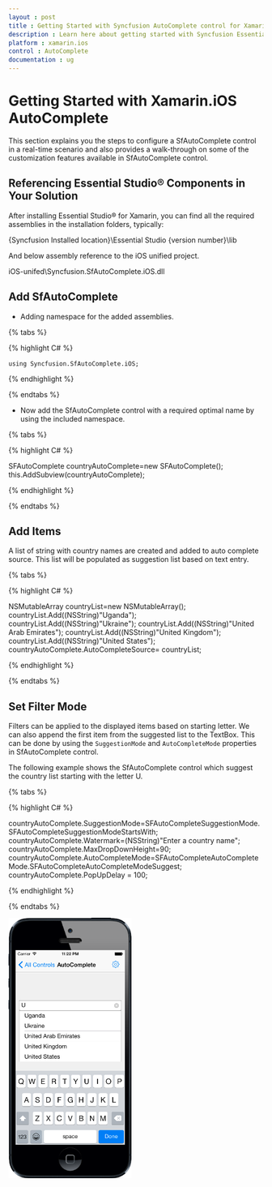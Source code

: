 ```yaml
---
layout : post
title : Getting Started with Syncfusion AutoComplete control for Xamarin.iOS
description : Learn here about getting started with Syncfusion Essential Xamarin.iOS AutoComplete Control, its elements, and more.
platform : xamarin.ios
control : AutoComplete
documentation : ug
---
```


# Getting Started with Xamarin.iOS AutoComplete

This section explains you the steps to configure a SfAutoComplete control in a real-time scenario and also provides a walk-through on some of the customization features available in SfAutoComplete control.

## Referencing Essential Studio® Components in Your Solution

After installing Essential Studio® for Xamarin, you can find all the required assemblies in the installation folders, typically:

{Syncfusion Installed location}\Essential Studio {version number}\lib

And below assembly reference to the iOS unified project.

iOS-unifed\Syncfusion.SfAutoComplete.iOS.dll

## Add SfAutoComplete

* Adding namespace for the added assemblies.

{% tabs %}

{% highlight C# %}

	using Syncfusion.SfAutoComplete.iOS; 

{% endhighlight %}

{% endtabs %}

* Now add the SfAutoComplete control with a required optimal name by using the included namespace.

{% tabs %}

{% highlight C# %}

SFAutoComplete countryAutoComplete=new SFAutoComplete(); 
this.AddSubview(countryAutoComplete); 

{% endhighlight %}

{% endtabs %}


## Add Items

A list of string with country names are created and added to auto complete source. This list will be populated as suggestion list based on text entry.

{% tabs %}

{% highlight C# %}

NSMutableArray countryList=new NSMutableArray();
countryList.Add((NSString)"Uganda");
countryList.Add((NSString)"Ukraine");
countryList.Add((NSString)"United Arab Emirates"); 
countryList.Add((NSString)"United Kingdom");
countryList.Add((NSString)"United States"); 
countryAutoComplete.AutoCompleteSource= countryList;

{% endhighlight %}

{% endtabs %}

## Set Filter Mode

Filters can be applied to the displayed items based on starting letter. We can also append the first item from the suggested list to the TextBox. This can be done by using the `SuggestionMode` and `AutoCompleteMode` properties in SfAutoComplete control.

The following example shows the SfAutoComplete control which suggest the country list starting with the letter U.

{% tabs %}

{% highlight C# %}

countryAutoComplete.SuggestionMode=SFAutoCompleteSuggestionMode.SFAutoCompleteSuggestionModeStartsWith;
countryAutoComplete.Watermark=(NSString)"Enter a country name";
countryAutoComplete.MaxDropDownHeight=90;
countryAutoComplete.AutoCompleteMode=SFAutoCompleteAutoCompleteMode.SFAutoCompleteAutoCompleteModeSuggest; 
countryAutoComplete.PopUpDelay = 100; 

{% endhighlight %}

{% endtabs %}

![Xamarin.iOS AutoComplete Getting Started Set Filter mode](images/gettingstarted.png)